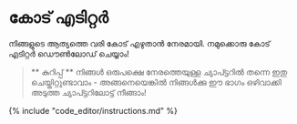 # കോട് എടിറ്റര്‍

നിങ്ങളുടെ ആത്യത്തെ വരി കോട് എഴുതാന്‍ നേരമായി. നമുക്കൊരു കോട് എടിറ്റര്‍ ഡൌണ്‍ലോഡ് ചെയ്യാം!

> ** കുറിപ്പ് ** നിങ്ങള്‍ ഒരുപക്ഷെ നേരത്തെയുള്ള ച്യാപ്ട്ടറില്‍ തന്നെ ഇതു ചെയ്തിറ്റുണ്ടാവാം - അങ്ങനെയെങ്കില്‍ നിങ്ങള്‍ക്കു ഈ ഭാഗം ഒഴിവാക്കി അടുത്ത ച്യാപ്ട്ടറിലോട്ട് നീങ്ങാം!

{% include "code_editor/instructions.md" %}